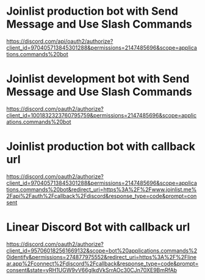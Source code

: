 # Joinlist production bot with Send Message and Use Slash Commands

https://discord.com/api/oauth2/authorize?client_id=970405713845301288&permissions=2147485696&scope=applications.commands%20bot

# Joinlist development bot with Send Message and Use Slash Commands

https://discord.com/oauth2/authorize?client_id=1001832323760795759&permissions=2147485696&scope=applications.commands%20bot

# Joinlist production bot with callback url

https://discord.com/oauth2/authorize?client_id=970405713845301288&permissions=2147485696&scope=applications.commands%20bot&redirect_uri=https%3A%2F%2Fwww.joinlist.me%2Fapi%2Fauth%2Fcallback%2Fdiscord&response_type=code&prompt=consent

# Linear Discord Bot with callback url

https://discord.com/oauth2/authorize?client_id=957060182561669132&scope=bot%20applications.commands%20identify&permissions=274877975552&redirect_uri=https%3A%2F%2Flinear.app%2Fconnect%2Fdiscord%2Fcallback&response_type=code&prompt=consent&state=yRH1UGW9vV66gIkdVkSrrAOc30CJn70XE9BmRfAb
